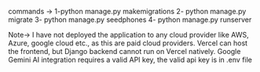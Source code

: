 commands -> 
1-python manage.py makemigrations
2- python manage.py migrate
3- python manage.py seedphones
4- python manage.py runserver

Note->
I have not deployed the application to any cloud provider like AWS, Azure, google cloud etc., as this are paid cloud providers. Vercel can host the frontend, but Django backend cannot run on Vercel natively. Google Gemini AI integration requires a valid API key, the valid api key is in .env file
